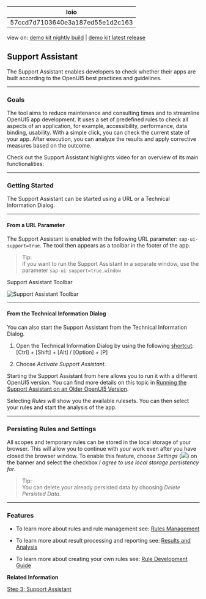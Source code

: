 <!-- loio57ccd7d7103640e3a187ed55e1d2c163 -->

| loio |
| -----|
| 57ccd7d7103640e3a187ed55e1d2c163 |

<div id="loio">

view on: [demo kit nightly build](https://openui5nightly.hana.ondemand.com/#/topic/57ccd7d7103640e3a187ed55e1d2c163) | [demo kit latest release](https://openui5.hana.ondemand.com/#/topic/57ccd7d7103640e3a187ed55e1d2c163)</div>

## Support Assistant

The Support Assistant enables developers to check whether their apps are built according to the OpenUI5 best practices and guidelines.

***

### Goals

The tool aims to reduce maintenance and consulting times and to streamline OpenUI5 app development. It uses a set of predefined rules to check all aspects of an application, for example, accessibility, performance, data binding, usability. With a simple click, you can check the current state of your app. After execution, you can analyze the results and apply corrective measures based on the outcome.

Check out the Support Assistant highlights video for an overview of its main functionalities:

     

***

### Getting Started

The Support Assistant can be started using a URL or a Technical Information Dialog.

***

#### From a URL Parameter

The Support Assistant is enabled with the following URL parameter: `sap-ui-support=true`. The tool then appears as a toolbar in the footer of the app.

> Tip:  
> If you want to run the Support Assistant in a separate window, use the parameter `sap-ui-support=true,window` 

   
  
<a name="loio57ccd7d7103640e3a187ed55e1d2c163__fig_c11_3j1_k1b"/>Support Assistant Toolbar

 ![](loioc9ec61c44d7d45caba4fb3b31a094557_HiRes.png "Support Assistant Toolbar ") 

***

#### From the Technical Information Dialog

You can also start the Support Assistant from the Technical Information Dialog.

1.  Open the Technical Information Dialog by using the following [shortcut](Keyboard_Shortcuts_for_OpenUI5_Tools_154844c.md):  [Ctrl\] + [Shift\] + [Alt\] / [Option\] + [P\]  

2.  Choose *Activate Support Assistant*.


Starting the Support Assistant from here allows you to run it with a different OpenUI5 version. You can find more details on this topic in [Running the Support Assistant on an Older OpenUI5 Version](Running_the_Support_Assistant_on_an_Older_OpenUI5_Version_473201b.md).

Selecting *Rules* will show you the available rulesets. You can then select your rules and start the analysis of the app.

***

<a name="loio57ccd7d7103640e3a187ed55e1d2c163__section_zxz_jh3_rz"/>

### Persisting Rules and Settings

All scopes and temporary rules can be stored in the local storage of your browser. This will allow you to continue with your work even after you have closed the browser window. To enable this feature, choose *Settings* \(![](loio24b9cee6f45340778480ea25e80bf0e5_HiRes.png)\) on the banner and select the checkbox *I agree to use local storage persistency for*.

> Tip:  
> You can delete your already persisted data by choosing *Delete Persisted Data*.

***

### Features

-   To learn more about rules and rule management see: [Rules Management](Rules_Management_3fc864a.md)

-   To learn more about result processing and reporting see: [Results and Analysis](Results_and_Analysis_f09fab1.md)

-   To learn more about creating your own rules see: [Rule Development Guide](Rule_Development_Guide_cd356da.md)


**Related Information**  


[Step 3: Support Assistant](Step_3_Support_Assistant_35f08e1.md)

